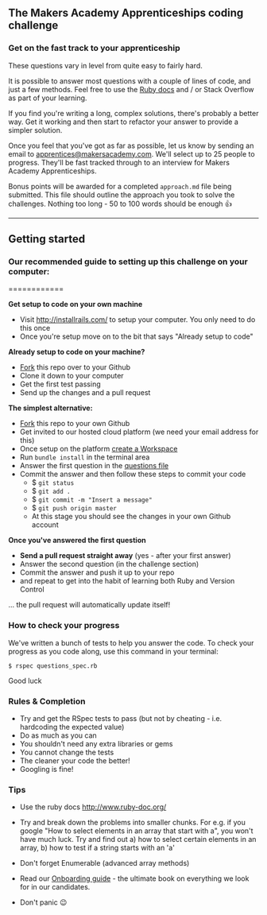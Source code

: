 ## The Makers Academy Apprenticeships coding challenge

### Get on the fast track to your apprenticeship

These questions vary in level from quite easy to fairly hard.

It is possible to answer most questions with a couple of lines of code, and just a few methods. Feel free to use the [Ruby docs](http://ruby-doc.org/) and / or Stack Overflow as part of your learning.

If you find you're writing a long, complex solutions, there's probably a better way. Get it working and then start to refactor your answer to provide a simpler solution.

Once you feel that you've got as far as possible, let us know by sending an email to apprentices@makersacademy.com. We'll select up to 25 people to progress. They'll be fast tracked through to an interview for Makers Academy Apprenticeships.

Bonus points will be awarded for a completed `approach.md` file being submitted. This file should outline the approach you took to solve the challenges. Nothing too long - 50 to 100 words should be enough :thumbsup:

<hr>

## Getting started

### Our recommended guide to setting up this challenge on your computer:
============

**Get setup to code on your own machine**
  * Visit http://installrails.com/ to setup your computer. You only need to do this once
  * Once you're setup move on to the bit that says "Already setup to code"

**Already setup to code on your machine?**

  * [Fork](https://help.github.com/articles/fork-a-repo/) this repo over to your Github
  * Clone it down to your computer
  * Get the first test passing
  * Send up the changes and a pull request

**The simplest alternative:**

  * [Fork](https://help.github.com/articles/fork-a-repo/) this repo to your own Github
  * Get invited to our hosted cloud platform (we need your email address for this)
  * Once setup on the platform [create a Workspace](https://docs.c9.io/v1.0/docs/create-a-workspace)
  * Run `bundle install` in the terminal area
  * Answer the first question in the [questions file](lib/questions.rb)
  * Commit the answer and then follow these steps to commit your code
    * $ `git status`
    * $ `git add .`
    * $ `git commit -m "Insert a message"`
    * $ `git push origin master`
    * At this stage you should see the changes in your own Github account

**Once you've answered the first question**
  * **Send a pull request straight away** (yes - after your first answer)
  * Answer the second question (in the challenge section)
  * Commit the answer and push it up to your repo
  * and repeat to get into the habit of learning both Ruby and Version Control

  ... the pull request will automatically update itself!

### How to check your progress

We've written a bunch of tests to help you answer the code. To check your progress as you code along, use this command in your terminal:

~~~
$ rspec questions_spec.rb
~~~

Good luck

### Rules & Completion

* Try and get the RSpec tests to pass (but not by cheating - i.e. hardcoding the expected value)
* Do as much as you can
* You shouldn't need any extra libraries or gems
* You cannot change the tests
* The cleaner your code the better!
* Googling is fine!

### Tips

* Use the ruby docs http://www.ruby-doc.org/
* Try and break down the problems into smaller chunks. For e.g. if you google "How to select elements in an array that start with a", you won't have much luck. Try and find out a) how to select certain elements in an array, b) how to test if a string starts with an 'a'
* Don't forget Enumerable (advanced array methods)
* Read our [Onboarding guide](https://docsend.com/view/bsvnkxf) - the ultimate book on everything we look for in our candidates.

* Don't panic :wink:
